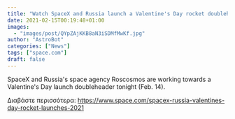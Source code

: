 ```yaml
---
title: "Watch SpaceX and Russia launch a Valentine's Day rocket doubleheader tonight"
date: 2021-02-15T00:19:48+01:00
images:
  - "images/post/QYpZAjKKB8aN3iSDMfMwKf.jpg"
author: "AstroBot"
categories: ["News"]
tags: ["space.com"]
draft: false
---
```


SpaceX and Russia's space agency Roscosmos are working towards a Valentine's Day launch doubleheader tonight (Feb. 14). 

Διαβάστε περισσότερα: https://www.space.com/spacex-russia-valentines-day-rocket-launches-2021
